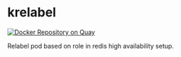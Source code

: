 # krelabel

[![Docker Repository on Quay](https://quay.io/repository/t3n/krelabel/status "Docker Repository on Quay")](https://quay.io/repository/t3n/krelabel)

Relabel pod based on role in redis high availability setup.
